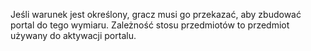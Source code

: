 Jeśli warunek jest określony, gracz musi go przekazać, aby zbudować portal do tego wymiaru. Zależność stosu przedmiotów to przedmiot używany do aktywacji portalu.
